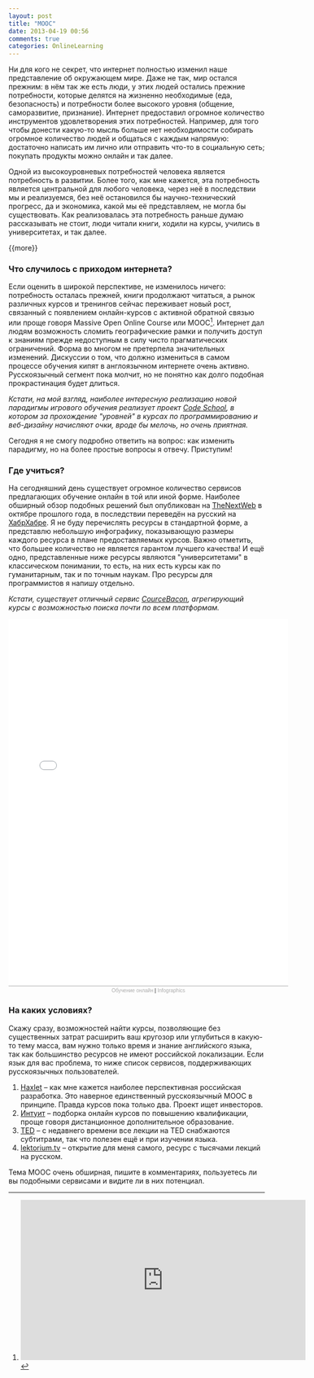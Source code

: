 ```yaml
---
layout: post
title: "MOOC"
date: 2013-04-19 00:56
comments: true
categories: OnlineLearning
---
```


Ни для кого не секрет, что интернет полностью изменил наше представление об окружающем мире. Даже не так, мир остался прежним: в нём так же есть люди, у этих людей остались прежние потребности, которые делятся на жизненно необходимые (еда, безопасность) и потребности более высокого уровня (общение, саморазвитие, признание). Интернет предоставил огромное количество инструментов удовлетворения этих потребностей. Например, для того чтобы донести какую-то мысль больше нет необходимости собирать огромное количество людей и общаться с каждым напрямую: достаточно написать им лично или отправить что-то в социальную сеть; покупать продукты можно онлайн и так далее.

Одной из высокоуровневых потребностей человека является потребность в развитии. Более того, как мне кажется, эта потребность является центральной для любого человека, через неё в последствии мы и реализуемся, без неё остановился бы научно-технический прогресс, да и экономика, какой мы её представляем, не могла бы существовать. Как реализовалась эта потребность раньше думаю рассказывать не стоит, люди читали книги, ходили на курсы, учились в университетах, и так далее. 

{{more}}

### Что случилось с приходом интернета?

Если оценить в широкой перспективе, не изменилось ничего: потребность осталась прежней, книги продолжают читаться, а рынок различных курсов и тренингов сейчас переживает новый рост, связанный с появлением онлайн-курсов с активной обратной связью или проще говоря Massive Open Online Course или MOOC[^1]. Интернет дал людям возможность сломить географические рамки и получить доступ к знаниям прежде недоступным в силу чисто прагматических ограничений. Форма во многом не претерпела значительных изменений. Дискуссии о том, что должно измениться в самом процессе обучения кипят в англоязычном интернете очень активно. Русскоязычный сегмент пока молчит, но не понятно как долго подобная прокрастинация будет длиться.

*Кстати, на мой взгляд, наиболее интересную реализацию новой парадигмы игрового обучения реализует проект [Code School](http://www.codeschool.com), в котором за прохождение "уровней" в курсах по программированию и веб-дизайну начисляют очки, вроде бы мелочь, но очень приятная.*

Сегодня я не смогу подробно ответить на вопрос: как изменить парадигму, но на более простые вопросы я отвечу. Приступим!

### Где учиться?

На сегодняшний день существует огромное количество сервисов предлагающих обучение онлайн в той или иной форме. Наиболее обширный обзор подобных решений был опубликован на [TheNextWeb](http://thenextweb.com/dd/2012/10/21/so-you-want-to-be-a-programmer-huh-heres-25-ways-to-learn-online/) в октябре прошлого года, в последствии переведён на русский на [ХабрХабре](http://habrahabr.ru/post/156241/). Я не буду перечислять ресурсы в стандартной форме, а представлю небольшую инфографику, показывающую размеры каждого ресурса в плане предоставляемых курсов. 
Важно отметить, что большее количество не является гарантом лучшего качества! И ещё одно, представленные ниже ресурсы являются "университетами" в классическом понимании, то есть, на них есть курсы как по гуманитарным, так и по точным наукам. Про ресурсы для программистов я напишу отдельно.

*Кстати, существует отличный сервис [CourceBacon](http://coursebacon.com), агрегирующий курсы с возможностью поиска почти по всем платформам.*

<iframe src="//infogr.am/--1242485917_1366370688" width="550" height="721" scrolling="no" frameborder="0" style="border:none;"></iframe><div style="width:550px;border-top:1px solid #acacac;padding-top:3px;font-family:Arial;font-size:10px;text-align:center;"><a target="_blank" href="//infogr.am/--1242485917_1366370688" style="color:#acacac;text-decoration:none;">Обучение онлайн</a> | <a style="color:#acacac;text-decoration:none;" href="//infogr.am" target="_blank">Infographics</a></div>

### На каких условиях?

Скажу сразу, возможностей найти курсы, позволяющие без существенных затрат расширить ваш кругозор или углубиться в какую-то тему масса, вам нужно только время и знание английского языка, так как большинство ресурсов не имеют российской локализации. Если язык для вас проблема, то ниже список сервисов, поддерживающих русскоязычных пользователей.

1. [Haxlet](http://hexlet.org) – как мне кажется наиболее перспективная российская разработка. Это наверное единственный русскоязычный MOOC в принципе. Правда курсов пока только два. Проект ищет инвесторов.
2. [Интуит](http://www.intuit.ru) – подборка онлайн курсов по повышению квалификации, проще говоря дистанционное дополнительное образование.
3. [TED](http://www.ted.com) – с недавнего времени все лекции на TED снабжаются субтитрами, так что полезен ещё и при изучении языка.
4. [lektorium.tv](http://www.lektorium.tv) – открытие для меня самого, ресурс с тысячами лекций на русском.

Тема MOOC очень обширная, пишите в комментариях, пользуетесь ли вы подобными сервисами и видите ли в них потенциал.


[^1]: <iframe width="560" height="315" src="http://www.youtube.com/embed/eW3gMGqcZQc" frameborder="0" allowfullscreen></iframe>
